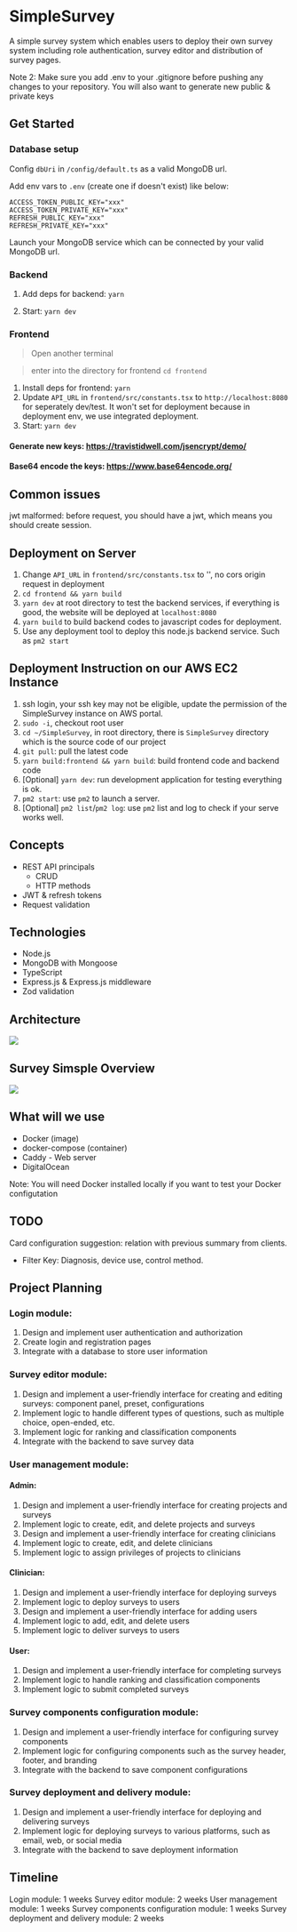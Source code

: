 # SimpleSurvey

A simple survey system which enables users to deploy their own survey system including role authentication, survey editor and distribution of survey pages.

Note 2: Make sure you add .env to your .gitignore before pushing any changes to your repository. You will also want to generate new public & private keys

## Get Started

### Database setup

Config `dbUri` in `/config/default.ts` as a valid MongoDB url.

Add env vars to `.env` (create one if doesn't exist) like below: 
```
ACCESS_TOKEN_PUBLIC_KEY="xxx"
ACCESS_TOKEN_PRIVATE_KEY="xxx"
REFRESH_PUBLIC_KEY="xxx"
REFRESH_PRIVATE_KEY="xxx"
```

Launch your MongoDB service which can be connected by your valid MongoDB url.

### Backend

1. Add deps for backend: `yarn`

2. Start: `yarn dev`

### Frontend
> Open another terminal

> enter into the directory for frontend
`cd frontend`

1. Install deps for frontend: `yarn`
2. Update `API_URL` in `frontend/src/constants.tsx` to `http://localhost:8080` for seperately dev/test. It won't set for deployment because in deployment env, we use integrated deployment.
3. Start: `yarn dev`

#### Generate new keys: https://travistidwell.com/jsencrypt/demo/

#### Base64 encode the keys: https://www.base64encode.org/


## Common issues
jwt malformed: before request, you should have a jwt, which means you should create session.

## Deployment on Server
1. Change `API_URL` in `frontend/src/constants.tsx` to '', no cors origin request in deployment
2. `cd frontend && yarn build`
3. `yarn dev` at root directory to test the backend services, if everything is good, the website will be deployed at `localhost:8080`
4. `yarn build` to build backend codes to javascript codes for deployment.
5. Use any deployment tool to deploy this node.js backend service. Such as `pm2 start`


## Deployment Instruction on our AWS EC2 Instance

1. ssh login, your ssh key may not be eligible, update the permission of the SimpleSurvey instance on AWS portal.
2. `sudo -i`, checkout root user
3. `cd ~/SimpleSurvey`, in root directory, there is `SimpleSurvey` directory which is the source code of our project
4. `git pull`: pull the latest code
5. `yarn build:frontend && yarn build`: build frontend code and backend code
6. [Optional] `yarn dev`: run development application for testing everything is ok.
7. `pm2 start`: use `pm2` to launch a server.
8. [Optional] `pm2 list`/`pm2 log`: use `pm2` list and log to check if your serve works well.

## Concepts
* REST API principals
    * CRUD
    * HTTP methods
* JWT & refresh tokens
* Request validation
## Technologies
* Node.js
* MongoDB with Mongoose
* TypeScript
* Express.js & Express.js middleware
* Zod validation

## Architecture
![](./diagrams/Architecture.drawio.png)


## Survey Simsple Overview
![](./diagrams/simpleSurvey.drawio.png)


## What will we use
* Docker (image)
* docker-compose (container)
* Caddy - Web server
* DigitalOcean

Note: You will need Docker installed locally if you want to test your Docker configutation


## TODO

Card configuration suggestion: relation with previous summary from clients.
- Filter Key: Diagnosis, device use, control method.

## Project Planning

### Login module:
1. Design and implement user authentication and authorization
2. Create login and registration pages
3. Integrate with a database to store user information
### Survey editor module:
1. Design and implement a user-friendly interface for creating and editing surveys: component panel, preset, configurations
2. Implement logic to handle different types of questions, such as multiple choice, open-ended, etc.
3. Implement logic for ranking and classification components
4. Integrate with the backend to save survey data
### User management module:
#### Admin:
1. Design and implement a user-friendly interface for creating projects and surveys
2. Implement logic to create, edit, and delete projects and surveys
3. Design and implement a user-friendly interface for creating clinicians
4. Implement logic to create, edit, and delete clinicians
5. Implement logic to assign privileges of projects to clinicians
#### Clinician:
1. Design and implement a user-friendly interface for deploying surveys
2. Implement logic to deploy surveys to users
3. Design and implement a user-friendly interface for adding users
4. Implement logic to add, edit, and delete users
5. Implement logic to deliver surveys to users
#### User:
1. Design and implement a user-friendly interface for completing surveys
2. Implement logic to handle ranking and classification components
3. Implement logic to submit completed surveys

### Survey components configuration module:
1. Design and implement a user-friendly interface for configuring survey components
2. Implement logic for configuring components such as the survey header, footer, and branding
3. Integrate with the backend to save component configurations
### Survey deployment and delivery module:
1. Design and implement a user-friendly interface for deploying and delivering surveys
2. Implement logic for deploying surveys to various platforms, such as email, web, or social media
3. Integrate with the backend to save deployment information

## Timeline
Login module: 1 weeks
Survey editor module: 2 weeks
User management module: 1 weeks
Survey components configuration module: 1 weeks
Survey deployment and delivery module: 2 weeks
